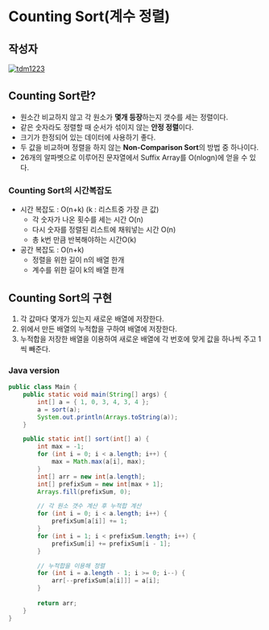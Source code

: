 # **Counting Sort(계수 정렬)**

## 작성자
[![tdm1223](https://avatars1.githubusercontent.com/u/21440957?s=100&v=4)](https://github.com/tdm1223)

## Counting Sort란?
- 원소간 비교하지 않고 각 원소가 **몇개 등장**하는지 갯수를 세는 정렬이다.
- 같은 숫자라도 정렬할 때 순서가 섞이지 않는 **안정 정렬**이다.
- 크기가 한정되어 있는 데이터에 사용하기 좋다.
- 두 값을 비교하며 정렬을 하지 않는 **Non-Comparison Sort**의 방법 중 하나이다.
- 26개의 알파벳으로 이루어진 문자열에서  Suffix Array를 O(nlogn)에 얻을 수 있다.

### Counting Sort의 시간복잡도
- 시간 복잡도 : O(n+k) (k : 리스트중 가장 큰 값)
    - 각 숫자가 나온 횟수를 세는 시간 O(n)
    - 다시 숫자를 정렬된 리스트에 채워넣는 시간 O(n)
    - 총 k번 만큼 반복해야하는 시간O(k)
- 공간 복잡도 : O(n+k)
    - 정렬을 위한 길이 n의 배열 한개
    - 계수를 위한 길이 k의 배열 한개

## Counting Sort의 구현
1. 각 값마다 몇개가 있는지 새로운 배열에 저장한다.
2. 위에서 만든 배열의 누적합을 구하여 배열에 저장한다.
3. 누적합을 저장한 배열을 이용하여 새로운 배열에 각 번호에 맞게 값을 하나씩 주고 1씩 빼준다.

### Java version
```java
public class Main {
	public static void main(String[] args) {
		int[] a = { 1, 0, 3, 4, 3, 4 };
		a = sort(a);
		System.out.println(Arrays.toString(a));
	}

	public static int[] sort(int[] a) {
		int max = -1;
		for (int i = 0; i < a.length; i++) {
			max = Math.max(a[i], max);
		}
		int[] arr = new int[a.length];
		int[] prefixSum = new int[max + 1];
		Arrays.fill(prefixSum, 0);

		// 각 원소 갯수 계산 후 누적합 계산
		for (int i = 0; i < a.length; i++) {
			prefixSum[a[i]] += 1;
		}
		for (int i = 1; i < prefixSum.length; i++) {
			prefixSum[i] += prefixSum[i - 1];
		}

		// 누적합을 이용해 정렬
		for (int i = a.length - 1; i >= 0; i--) {
			arr[--prefixSum[a[i]]] = a[i];
		}
		
		return arr;
	}
}
```
